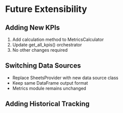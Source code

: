 # Future Extensibility

## Adding New KPIs
1. Add calculation method to MetricsCalculator
2. Update get_all_kpis() orchestrator
3. No other changes required

## Switching Data Sources
- Replace SheetsProvider with new data source class
- Keep same DataFrame output format
- Metrics module remains unchanged

## Adding Historical Tracking
```python
